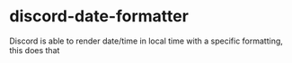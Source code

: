 # discord-date-formatter
Discord is able to render date/time in local time with a specific formatting, this does that

